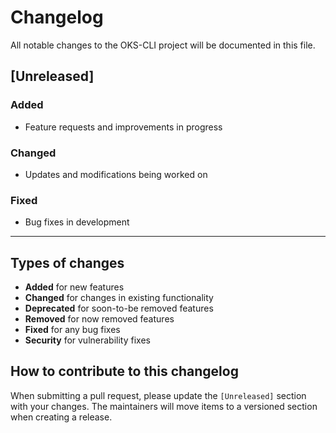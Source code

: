 # Changelog

All notable changes to the OKS-CLI project will be documented in this file.

## [Unreleased]

### Added
- Feature requests and improvements in progress

### Changed
- Updates and modifications being worked on

### Fixed
- Bug fixes in development

---

## Types of changes

- **Added** for new features
- **Changed** for changes in existing functionality
- **Deprecated** for soon-to-be removed features
- **Removed** for now removed features
- **Fixed** for any bug fixes
- **Security** for vulnerability fixes

## How to contribute to this changelog

When submitting a pull request, please update the `[Unreleased]` section with your changes. The maintainers will move items to a versioned section when creating a release.